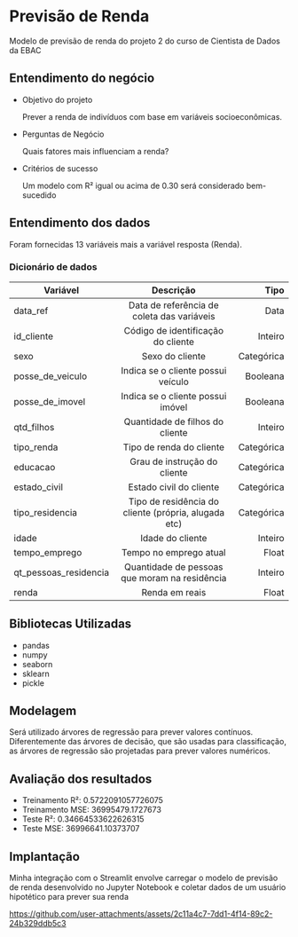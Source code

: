 # Previsão de Renda
Modelo de previsão de renda do projeto 2 do curso de Cientista de Dados da EBAC

## Entendimento do negócio

* Objetivo do projeto

    Prever a renda de indivíduos com base em variáveis socioeconômicas.

* Perguntas de Negócio

    Quais fatores mais influenciam a renda?

* Critérios de sucesso

    Um modelo com R² igual ou acima de 0.30 será considerado bem-sucedido

## Entendimento dos dados

Foram fornecidas 13 variáveis mais a variável resposta (Renda).

### Dicionário de dados


| Variável                | Descrição                                           | Tipo         |
| ----------------------- |:---------------------------------------------------:| ------------:|
| data_ref                |  Data de referência de coleta das variáveis                                      | Data|
| id_cliente              |  Código de identificação do cliente                                      | Inteiro|
| sexo                    |  Sexo do cliente                                      | Categórica|
| posse_de_veiculo        |  Indica se o cliente possui veículo                                      | Booleana|
| posse_de_imovel         |  Indica se o cliente possui imóvel                                      | Booleana|
| qtd_filhos              |  Quantidade de filhos do cliente                                      | Inteiro|
| tipo_renda              |  Tipo de renda do cliente                                      | Categórica|
| educacao                |  Grau de instrução do cliente                                      | Categórica|
| estado_civil            |  Estado civil do cliente                                      | Categórica|
| tipo_residencia         |  Tipo de residência do cliente (própria, alugada etc)                                      | Categórica|
| idade                   |  Idade do cliente                                      | Inteiro|
| tempo_emprego           |  Tempo no emprego atual                                      | Float |
| qt_pessoas_residencia   |  Quantidade de pessoas que moram na residência                                      | Inteiro |
| renda                   |  Renda em reais                                      | Float|


## Bibliotecas Utilizadas

* pandas
* numpy
* seaborn
* sklearn
* pickle

## Modelagem

Será utilizado árvores de regressão para prever valores contínuos. Diferentemente das árvores de decisão, que são usadas para classificação, as árvores de regressão são projetadas para prever valores numéricos.

## Avaliação dos resultados 

* Treinamento R²: 0.5722091057726075
* Treinamento MSE: 36995479.1727673
* Teste R²: 0.34664533622626315
* Teste MSE: 36996641.10373707

## Implantação 

Minha integração com o Streamlit envolve carregar o modelo de previsão de renda desenvolvido no Jupyter Notebook e coletar dados de um usuário hipotético para prever sua renda

https://github.com/user-attachments/assets/2c11a4c7-7dd1-4f14-89c2-24b329ddb5c3

